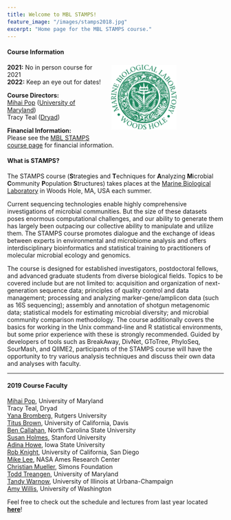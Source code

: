 ```yaml
---
title: Welcome to MBL STAMPS!
feature_image: "/images/stamps2018.jpg"
excerpt: "Home page for the MBL STAMPS course."
---
```


<a href="https://www.mbl.edu/"><img src="/images/MBL-logo.jpg" style="float: right; height: 150px; padding-right: 90px; padding-top: 25px; margin: 20px"></a>

#### Course Information
**2021:** No in person course for 2021  
**2022:** Keep an eye out for dates!


**Course Directors:**  
[Mihai Pop](http://www.cbcb.umd.edu/~mpop/) ([University of Maryland](https://www.umd.edu/))  
Tracy Teal ([Dryad](https://datadryad.org/))  

**Financial Information:**  
Please see the [MBL STAMPS course page](https://www.mbl.edu/education/courses/stamps/) for financial information.  

#### What is STAMPS?
The STAMPS course (**S**trategies and **T**echniques for **A**nalyzing **M**icrobial **C**ommunity **P**opulation **S**tructures) takes places at the [Marine Biological Laboratory](https://www.mbl.edu/) in Woods Hole, MA, USA each summer.  

Current sequencing technologies enable highly comprehensive investigations of microbial communities. But the size of these datasets poses enormous computational challenges, and our ability to generate them has largely been outpacing our collective ability to manipulate and utilize them. The STAMPS course promotes dialogue and the exchange of ideas between experts in environmental and microbiome analysis and offers interdisciplinary bioinformatics and statistical training to practitioners of molecular microbial ecology and genomics.  

The course is designed for established investigators, postdoctoral fellows, and advanced graduate students from diverse biological fields. Topics to be covered include but are not limited to: acquisition and organization of next-generation sequence data; principles of quality control and data management; processing and analyzing marker-gene/amplicon data (such as 16S sequencing); assembly and annotation of shotgun metagenomic data; statistical models for estimating microbial diversity; and microbial community comparison methodology. The course additionally covers the basics for working in the Unix command-line and R statistical environments, but some prior experience with these is strongly recommended. Guided by developers of tools such as BreakAway, DivNet, GToTree, PhyloSeq, SourMash, and QIIME2, participants of the STAMPS course will have the opportunity to try various analysis techniques and discuss their own data and analyses with faculty.

---

#### 2019 Course Faculty
[Mihai Pop](http://mpop.umiacs.io/), University of Maryland  
Tracy Teal, Dryad  
[Yana Bromberg](https://bromberglab.org/), Rutgers University  
[Titus Brown](http://ivory.idyll.org/lab/), University of California, Davis  
[Ben Callahan](https://callahanlab.cvm.ncsu.edu/), North Carolina State University  
[Susan Holmes](http://statweb.stanford.edu/~susan/susan_person.html), Stanford University  
[Adina Howe](www.germslab.org), Iowa State University  
[Rob Knight](https://knightlab.ucsd.edu/), University of California, San Diego  
[Mike Lee](https://astrobiomike.github.io/research/), NASA Ames Research Center  
[Christian Mueller](https://www.simonsfoundation.org/team/christian-muller/), Simons Foundation  
[Todd Treangen](https://csweb.rice.edu/todd-treangen), University of Maryland  
[Tandy Warnow](http://tandy.cs.illinois.edu/), University of Illinois at Urbana-Champaign  
[Amy Willis](http://statisticaldiversitylab.com/), University of Washington  

Feel free to check out the schedule and lectures from last year located **[here](https://github.com/mblstamps/stamps2019/wiki#schedule)**!  

